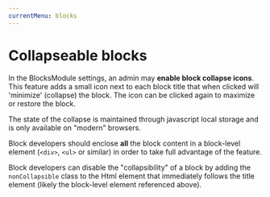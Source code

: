 ```yaml
---
currentMenu: blocks
---
```

# Collapseable blocks

In the BlocksModule settings, an admin may **enable block collapse icons**. This feature adds a small icon next to each
block title that when clicked will 'minimize' (collapse) the block. The icon can be clicked again to maximize or restore
the block.

The state of the collapse is maintained through javascript local storage and is only available on "modern" browsers.

Block developers should enclose **all** the block content in a block-level element (`<div>`, `<ul>` or similar) in order
to take full advantage of the feature.

Block developers can disable the "collapsibility" of a block by adding the `nonCollapsible` class to the Html element
that immediately follows the title element (likely the block-level element referenced above).
